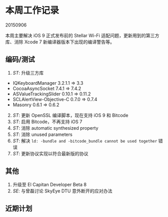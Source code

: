 # 本周工作记录

20150906

本周主要解决 iOS 9 正式发布前的 Stellar Wi-Fi 适配问题，更新用到的第三方库、消除 Xcode 7 新编译器版本下出现的编译警告等。

## 编码/测试

1. *ST*: 升级三方库
  - IQKeyboardManager 3.2.1.1 => 3.3
  - CocoaAsyncSocket 7.4.1 => 7.4.2
  - ASValueTrackingSlider 0.10.1 => 0.11.2
  - SCLAlertView-Objective-C 0.7.0 => 0.7.4
  - Masonry 0.6.1 => 0.6.2
2. *ST*: 更新 OpenSSL 编译脚本，现在支持 iOS 9 和 Bitcode
3. *ST*: 启用 Bitcode，不再支持 iOS 7
4. *ST*: 消除 automatic synthesized property
5. *ST*: 消除 unused parameters
6. *ST*: 解决 `ld: -bundle and -bitcode_bundle cannot be used together` 错误
7. *ST*: 更新协议实现以符合最新版的协议

## 其他

1. 升级至 El Capitan Developer Beta 8
2. *SE*: 与曾磊讨论 SkyEye DTU 意外断开的应对办法

## 近期计划

